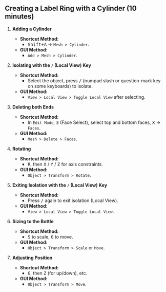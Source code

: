 ## Creating a Label Ring with a Cylinder (10 minutes)

1. **Adding a Cylinder**  
   - **Shortcut Method:**  
     - <kbd>Shift+A</kbd> → `Mesh > Cylinder`.  
   - **GUI Method:**  
     - `Add > Mesh > Cylinder`.

2. **Isolating with the `/` (Local View) Key**  
   - **Shortcut Method:**  
     - Select the object, press <kbd>/</kbd> (numpad slash or question-mark key on some keyboards) to isolate.  
   - **GUI Method:**  
     - `View > Local View > Toggle Local View` after selecting.

3. **Deleting both Ends**  
   - **Shortcut Method:**  
     - In `Edit Mode`, <kbd>3</kbd> (Face Select), select top and bottom faces, <kbd>X</kbd> → `Faces`.  
   - **GUI Method:**  
     - `Mesh > Delete > Faces`.

4. **Rotating**  
   - **Shortcut Method:**  
     - <kbd>R</kbd>, then <kbd>X</kbd> / <kbd>Y</kbd> / <kbd>Z</kbd> for axis constraints.  
   - **GUI Method:**  
     - `Object > Transform > Rotate`.

5. **Exiting Isolation with the `/` (Local View) Key**  
   - **Shortcut Method:**  
     - Press <kbd>/</kbd> again to exit isolation (Local View).  
   - **GUI Method:**  
     - `View > Local View > Toggle Local View`.

6. **Sizing to the Bottle**  
   - **Shortcut Method:**  
     - <kbd>S</kbd> to scale, <kbd>G</kbd> to move.  
   - **GUI Method:**  
     - `Object > Transform > Scale` or `Move`.

7. **Adjusting Position**  
   - **Shortcut Method:**  
     - <kbd>G</kbd>, then <kbd>Z</kbd> (for up/down), etc.  
   - **GUI Method:**  
     - `Object > Transform > Move`.
